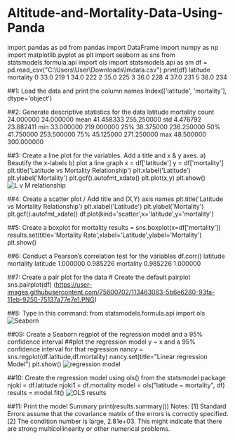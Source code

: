 # Altitude-and-Mortality-Data-Using-Panda
   import pandas as pd
   from pandas import DataFrame
   import numpy as np
   import matplotlib.pyplot as plt
   import seaborn as sns
   from statsmodels.formula.api import ols
   import statsmodels.api as sm
   df = pd.read_csv("C:\\Users\\User\\Downloads\\lmdata.csv")
   print(df)
       latitude  mortality
       0       33.0        219
       1       34.0        222
       2       35.0        225
       3       36.0        228
       4       37.0        231
       5       38.0        234

 ##1: Load the data and print the column names
     Index(['latitude', 'mortality'], dtype='object')

##2: Generate descriptive statistics for the data
      latitude	mortality
      count	24.000000	24.000000
      mean	41.458333	255.250000
      std	4.476792	23.882411
      min	33.000000	219.000000
      25%	38.375000	236.250000
      50%	41.750000	253.500000
      75%	45.125000	271.250000
      max	48.500000	300.000000

##3: Create a line plot for the variables. Add a title and x & y axes.
    a) Beautify the x-labels
    b) plot a line graph
    x = df['latitude'] 
    y = df['mortality']
    plt.title('Latitude vs Mortality Relationship')
    plt.xlabel('Latitude')
    plt.ylabel('Mortality')
    plt.gcf().autofmt_xdate()
    plt.plot(x,y)
    plt.show()
     ![L v M relationship](https://user-images.githubusercontent.com/75600702/113462918-9de36f80-93f9-11eb-83ce-f2bc8a56035a.PNG)

##4: Create a scatter plot / Add title and (X,Y) axis names
     plt.title('Latitude vs Mortality Relationship')
     plt.xlabel('Latitude')
     plt.ylabel('Mortality')
    plt.gcf().autofmt_xdate()
    df.plot(kind='scatter',x='latitude',y='mortality')


##5: Create a boxplot for mortality
    results = sns.boxplot(x=df['mortality'])
    results.set(title='Mortality Rate',xlabel='Latitude',ylabel='Mortality')
    plt.show()

##6: Conduct a Pearson’s correlation test for the variables
     df.corr()
     	   latitude	mortality
     latitude	1.000000	0.985226
     mortality	0.985226	1.000000

##7: Create a pair plot for the data
    # Create the default pairplot
      sns.pairplot(df)
      (https://user-images.githubusercontent.com/75600702/113463083-5b6e6280-93fa-11eb-9250-75137a77e7e1.PNG)


##8: Type in this command: from statsmodels.formula.api import ols
![Seaborn](https://user-images.githubusercontent.com/75600702/113463438-003d6f80-93fc-11eb-8385-661aabf487b0.PNG)



##09: Create a Seaborn regplot of the regression model and a 95% confidence interval
##plot the regression model y ~ x and a 95% confidence interval for that regression
     nancy = sns.regplot(df.latitude,df.mortality)
     nancy.set(title="Linear regression Model")
     plt.show()
     ![regression model](https://user-images.githubusercontent.com/75600702/113463205-ecddd480-93fa-11eb-84c4-6ec0e76a707b.PNG)


##10: Create the regression model using ols() from the statsmodel package
       njoki = df.latitude
       njoki1 = df.mortality
       model = ols("latitude ~ mortality", df)
       results = model.fit()
       ![OLS results](https://user-images.githubusercontent.com/75600702/113463275-4e05a800-93fb-11eb-8ba5-280e4218d3e6.PNG)

##11: Print the model Summary
      print(results.summary())
      Notes:
    [1] Standard Errors assume that the covariance matrix of the errors is correctly specified.
    [2] The condition number is large, 2.81e+03. This might indicate that there are
    strong multicollinearity or other numerical problems.

